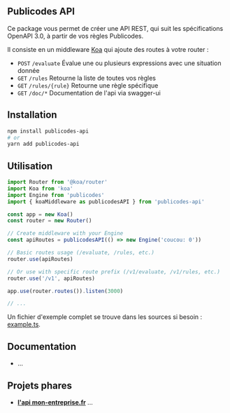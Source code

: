 ## Publicodes API

Ce package vous permet de créer une API REST, qui suit les spécifications OpenAPI 3.0, à partir de vos règles Publicodes.

Il consiste en un middleware [Koa](https://github.com/koajs/koa) qui ajoute des routes à votre router :

- `POST` `/evaluate` Évalue une ou plusieurs expressions avec une situation donnée
- `GET` `/rules` Retourne la liste de toutes vos règles
- `GET` `/rules/{rule}` Retourne une règle spécifique
- `GET` `/doc/*` Documentation de l'api via swagger-ui

## Installation

```sh
npm install publicodes-api
# or
yarn add publicodes-api
```

## Utilisation

```ts
import Router from '@koa/router'
import Koa from 'koa'
import Engine from 'publicodes'
import { koaMiddleware as publicodesAPI } from 'publicodes-api'

const app = new Koa()
const router = new Router()

// Create middleware with your Engine
const apiRoutes = publicodesAPI(() => new Engine('coucou: 0'))

// Basic routes usage (/evaluate, /rules, etc.)
router.use(apiRoutes)

// Or use with specific route prefix (/v1/evaluate, /v1/rules, etc.)
router.use('/v1', apiRoutes)

app.use(router.routes()).listen(3000)

// ...
```

Un fichier d'exemple complet se trouve dans les sources si besoin : [example.ts](https://github.com/betagouv/publicodes/blob/master/packages/api/example.ts).

## Documentation

- ...

## Projets phares

-   **[l'api mon-entreprise.fr](https://mon-entreprise.urssaf.fr/api)** ...